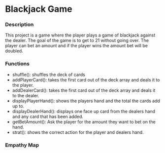 # Blackjack Game 

### Description 
This project is a game where the player plays a game of blackjack against the dealer. The goal of the game is to get to 21 without going over. The player can bet an amount and if the player wins the amount bet will be doubled. 
### Functions 
- shuffle(): shuffles the deck of cards
- addPlayerCard(): takes the first card out of the deck array and deals it to the player. 
- addDealerCard(): takes the first card out of the deck array and deals it to the dealer.
- displayPlayerHand(): shows the players hand and the total the cards add up to.
- displayDealerHand(): displays one face up card from the dealers hand and any card that has been added.
- getBetAmount(): Ask the player for the amount they want to bet on the hand. 
- strat(): shows the correct action for the player and dealers hand.

### Empathy Map 
